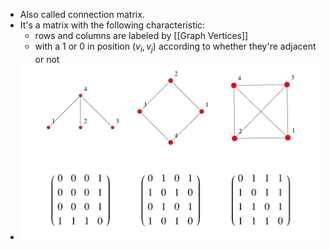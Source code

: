 - Also called connection matrix.
- It's a matrix with the following characteristic:
    - rows and columns are labeled by [[Graph Vertices]]
    - with a 1 or 0 in position $(v_i, v_j)$ according to whether they're adjacent or not
- ![adjacency-matrix.png](../assets/adjacency-matrix_1683376268738_0.png)